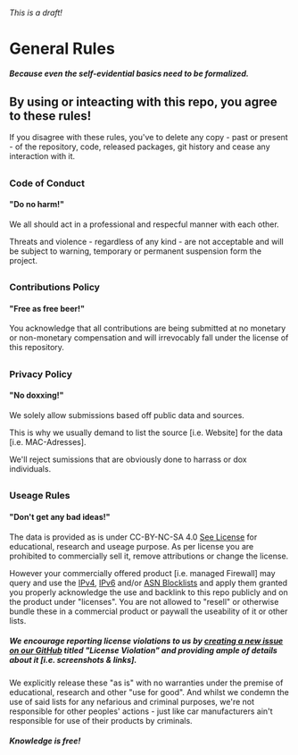 ######  This is a draft!
#   General Rules
#####   Because even the self-evidential basics need to be formalized.
##  By using or inteacting with this repo, you agree to these rules!
If you disagree with these rules, you've to delete any copy - past or present - of the repository, code, released packages, git history and cease any interaction with it. 
##

###  Code of Conduct
####    "Do no harm!"
We all should act in a professional and respecful manner with each other.

Threats and violence - regardless of any kind - are not acceptable and will be subject to warning, temporary or permanent suspension form the project.
##

### Contributions Policy
####    "Free as free beer!"
You acknowledge that all contributions are being submitted at no monetary or non-monetary compensation and will irrevocably fall under the license of this repository.
##

### Privacy Policy
####    "No doxxing!"
We solely allow submissions based off public data and sources.

This is why we usually demand to list the source [i.e. Website] for the data [i.e. MAC-Adresses].

We'll reject sumissions that are obviously done to harrass or dox individuals.
##

### Useage Rules
####    "Don't get any bad ideas!"
The data is provided as is under CC-BY-NC-SA 4.0 [See License](LICENSE.md) for educational, research and useage purpose.
As per license you are prohibited to commercially sell it, remove attributions or change the license.

However your commercially offered product [i.e. managed Firewall] may query and use the [IPv4](drop.ipv4.block.list.tsv), [IPv6](drop.ipv6.block.list.tsv) and/or [ASN Blocklists](drop.asn.block.list.tsv) and apply them granted you properly acknowledge the use and backlink to this repo publicly and on the product under "licenses".
You are not allowed to "resell" or otherwise bundle these in a commercial product or paywall the useability of it or other lists.
#####   We encourage reporting license violations to us by [creating a new issue on our GitHub](https://github.com/greyhat-academy/lists.d/issues/new/choose) titled "License Violation" and providing ample of details about it [i.e. screenshots & links]. 

We explicitly release these "as is" with no warranties under the premise of educational, research and other "use for good".
And whilst we condemn the use of said lists for any nefarious and criminal purposes, we're not responsible for other peoples' actions - just like car manufacturers ain't responsible for use of their products by criminals.
#####   Knowledge is free!